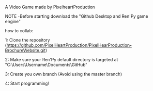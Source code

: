 A Video Game made by PixelheartProduction

NOTE -Before starting download the "Github Desktop and Ren'Py game engine"

how to collab:

1: Clone the repository (https://github.com/PixelHeartProduction/PixelHearProduction-BrochureWebsite.git)

2: Make sure your Ren'Py default directory is targeted at "C:\Users\Username\Documents\GitHub\"

3: Create you own branch (Avoid using the master branch)

4: Start programming!
